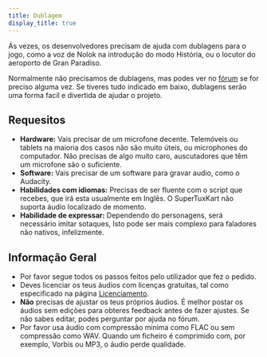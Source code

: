 ```yaml
---
title: Dublagem
display_title: true
---
```

Ás vezes, os desenvolvedores precisam de ajuda com dublagens para o jogo, como a voz de Nolok na introdução do modo História, ou o locutor do aeroporto de Gran Paradiso.

Normalmente não precisamos de dublagens, mas podes ver no [fórum](https://forum.freegamedev.net/viewforum.php?f=16) se for preciso alguma vez. Se tiveres tudo indicado em baixo, dublagens serão uma forma facil e divertida de ajudar o projeto.

## Requesitos

* **Hardware:** Vais precisar de um microfone decente. Telemóveis ou tablets na maioria dos casos não são muito úteis, ou microphones do computador. Não precisas de algo muito caro, auscutadores que têm um microfone são o suficiente.
* **Software:** Vais precisar de um software para gravar audio, como o Audacity.
* **Habilidades com idiomas:** Precisas de ser fluente com o script que recebes, que irá esta usualmente em Inglês. O SuperTuxKart não suporta áudio localizado de momento.
* **Habilidade de expressar:** Dependendo do personagens, será necessário imitar sotaques, Isto pode ser mais complexo para faladores não nativos, infelizmente.

## Informação Geral

* Por favor segue todos os passos feitos pelo utilizador que fez o pedido.
* Deves licenciar os teus áudios com licenças gratuitas, tal como especificado na página [Licenciamento](Licensing).
* **Não** precisas de ajustar os teus próprios áudios. É melhor postar os áudios sem edições para obteres feedback antes de fazer ajustes. Se não sabes editar, podes perguntar por ajuda no fórum.
* Por favor usa áudio com compressão minima como FLAC ou sem compressão como WAV. Quando um ficheiro é comprimido com, por exemplo, Vorbis ou MP3, o áudio perde qualidade.
